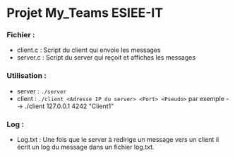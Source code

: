 # Projet My_Teams ESIEE-IT
 
### Fichier : 
- client.c : Script du client qui envoie les messages
- server.c : Script du server qui reçoit et affiches les messages

### Utilisation : 
- server : `./server` 
- client : `./client <Adresse IP du server> <Port> <Pseudo>` par exemple --> ./client 127.0.0.1 4242 "Client1"

### Log : 
- Log.txt : Une fois que le server à redirige un message vers un client il écrit un log du message dans un fichier log.txt.  
